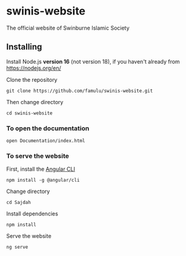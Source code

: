 # swinis-website

The official website of Swinburne Islamic Society

## Installing

Install Node.js **version 16** (not version 18), if you haven't already from https://nodejs.org/en/


Clone the repository

```
git clone https://github.com/famulu/swinis-website.git
```

Then change directory
```
cd swinis-website
```

### To open the documentation
```
open Documentation/index.html
```

### To serve the website
First, install the [Angular CLI](https://angular.io/cli)
```
npm install -g @angular/cli
```

Change directory
```
cd Sajdah
```

Install dependencies
```
npm install
```

Serve the website
```
ng serve
```

